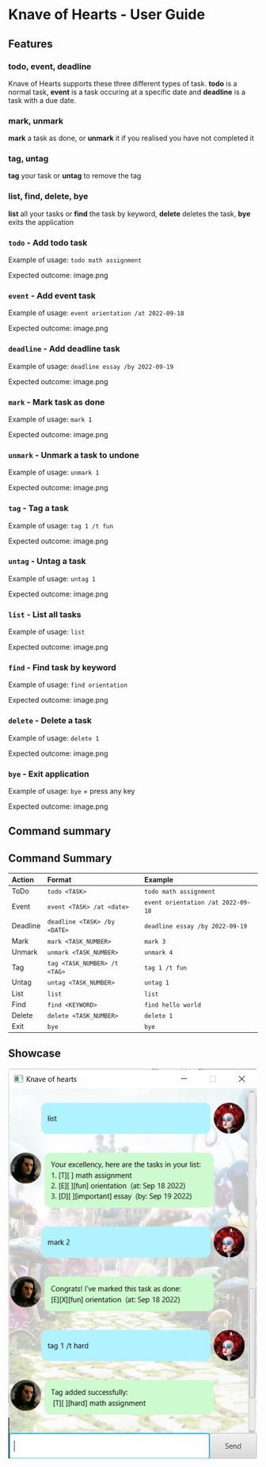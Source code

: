 # Knave of Hearts - User Guide

## Features

### todo, event, deadline

Knave of Hearts supports these three different types of task. **todo** is a normal task, **event** is a task occuring at a specific date and **deadline** is a task with a due date.

### mark, unmark

**mark** a task as done, or **unmark** it if you realised you have not completed it

### tag, untag

**tag** your task or **untag** to remove the tag

### list, find, delete, bye

**list** all your tasks or **find** the task by keyword, **delete** deletes the task, **bye** exits the application

### `todo` - Add todo task

Example of usage:
`todo math assignment`

Expected outcome:
image.png

### `event` - Add event task

Example of usage:
`event orientation /at 2022-09-18`

Expected outcome:
image.png

### `deadline` - Add deadline task

Example of usage:
`deadline essay /by 2022-09-19`

Expected outcome:
image.png

### `mark` - Mark task as done

Example of usage:
`mark 1`

Expected outcome:
image.png

### `unmark` - Unmark a task to undone

Example of usage:
`unmark 1`

Expected outcome:
image.png

### `tag` - Tag a task

Example of usage:
`tag 1 /t fun`

Expected outcome:
image.png

### `untag` - Untag a task

Example of usage:
`untag 1`

Expected outcome:
image.png

### `list` - List all tasks

Example of usage:
`list`

Expected outcome:
image.png

### `find` - Find task by keyword

Example of usage:
`find orientation`

Expected outcome:
image.png

### `delete` - Delete a task

Example of usage:
`delete 1`

Expected outcome:
image.png

### `bye` - Exit application

Example of usage:
`bye` + press any key

Expected outcome:
image.png

## Command summary

## Command Summary

| Action   | Format                       | Example                            |
| :------- | :--------------------------- | :--------------------------------- |
| ToDo     | `todo <TASK>`                | `todo math assignment`             |
| Event    | `event <TASK> /at <date>`    | `event orientation /at 2022-09-18` |
| Deadline | `deadline <TASK> /by <DATE>` | `deadline essay /by 2022-09-19`    |
| Mark     | `mark <TASK_NUMBER>`         | `mark 3`                           |
| Unmark   | `unmark <TASK_NUMBER>`       | `unmark 4`                         |
| Tag      | `tag <TASK_NUMBER> /t <TAG>` | `tag 1 /t fun`                     |
| Untag    | `untag <TASK_NUMBER>`        | `untag 1`                          |
| List     | `list`                       | `list`                             |
| Find     | `find <KEYWORD>`             | `find hello world`                 |
| Delete   | `delete <TASK_NUMBER>`       | `delete 1`                         |
| Exit     | `bye`                        | `bye`                              |

## Showcase

![ui](Ui.png)
